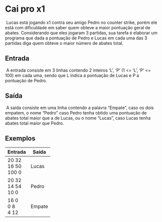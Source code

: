 # 											Cai pro x1

​	Lucas está jogando x1 contra seu amigo Pedro no counter strike, porém ele está com dificuldade em saber quem obteve a maior pontuação geral de abates. Considerando que eles jogaram 3 partidas, sua tarefa é elaborar um programa que dada a pontuação de Pedro e Lucas em cada uma das 3 partidas diga quem obteve o maior número de abates total.

## Entrada 

​	A entrada consiste em 3 linhas contendo 2 inteiros ‘L’, ‘P’ (1 <= ‘L’, ‘P’ <= 100) em cada uma, sendo que L indica a pontuação de Lucas e P a pontuação de Pedro.

## Saída 

​	A saída consiste em uma linha contendo a palavra “Empate”, caso os dois empatem, o nome “Pedro” caso Pedro tenha obtido uma pontuação de abates total maior que a de Lucas, ou o nome “Lucas”, caso Lucas tenha abates total maior que Pedro.

## Exemplos 

| Entrada                      | Saída  |
| ---------------------------- | ------ |
| 20 32 <br />16 50<br />100 0 | Lucas  |
| 20 32 <br />14 54 <br />10 0 | Pedro  |
| 16 0 <br />0 8 <br />4 12    | Empate |